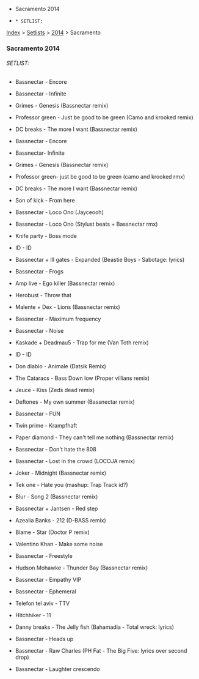   * Sacramento 2014
  *     * SETLIST:

[Index](https://www.reddit.com/r/bassnectar/wiki/index) >
[Setlists](https://www.reddit.com/r/bassnectar/wiki/interactive/setlists) >
[2014](https://www.reddit.com/r/bassnectar/wiki/interactive/setlists/2014) >
Sacramento

### Sacramento 2014

###### SETLIST:

  * Bassnectar - Encore 

  * Bassnectar - Infinite 

  * Grimes - Genesis (Bassnectar remix)

  * Professor green - Just be good to be green (Camo and krooked remix)

  * DC breaks - The more I want (Bassnectar remix)

  * Bassnectar - Encore

  * Bassnectar- Infinite

  * Grimes - Genesis (Bassnectar remix)

  * Professor green- just be good to be green (camo and krooked rmx)

  * DC breaks - The more I want (Bassnectar remix)

  * Son of kick - From here

  * Bassnectar - Loco Ono (Jayceooh)

  * Bassnectar - Loco Ono (Stylust beats + Bassnectar rmx)

  * Knife party - Boss mode 

  * ID - ID

  * Bassnectar + Ill gates - Expanded (Beastie Boys - Sabotage: lyrics)

  * Bassnectar - Frogs 

  * Amp live - Ego killer (Bassnectar remix)

  * Herobust - Throw that 

  * Malente + Dex - Lions (Bassnectar remix)

  * Bassnectar - Maximum frequency 

  * Bassnectar - Noise

  * Kaskade + Deadmau5 - Trap for me (Van Toth remix)

  * ID - ID

  * Don diablo - Animale (Datsik Remix)

  * The Cataracs - Bass Down low (Proper villians remix)

  * Jeuce - Kiss (Zeds dead remix)

  * Deftones - My own summer (Bassnectar remix)

  * Bassnectar - FUN

  * Twin prime - Krampfhaft 

  * Paper diamond - They can't tell me nothing (Bassnectar remix)

  * Bassnectar - Don't hate the 808

  * Bassnectar - Lost in the crowd (LOCOJA remix)

  * Joker - Midnight (Bassnectar remix)

  * Tek one - Hate you (mashup: Trap Track id?)

  * Blur - Song 2 (Bassnectar remix)

  * Bassnectar + Jantsen - Red step

  * Azealia Banks - 212 (D-BASS remix)

  * Blame - Star (Doctor P remix)

  * Valentino Khan - Make some noise 

  * Bassnectar - Freestyle 

  * Hudson Mohawke - Thunder Bay (Bassnectar remix)

  * Bassnectar - Empathy VIP 

  * Bassnectar - Ephemeral 

  * Telefon tel aviv - TTV 

  * Hitchhiker - 11

  * Danny breaks - The Jelly fish (Bahamadia - Total wreck: lyrics)

  * Bassnectar - Heads up

  * Bassnectar - Raw Charles (PH Fat - The Big Five: lyrics over second drop)

  * Bassnectar - Laughter crescendo


